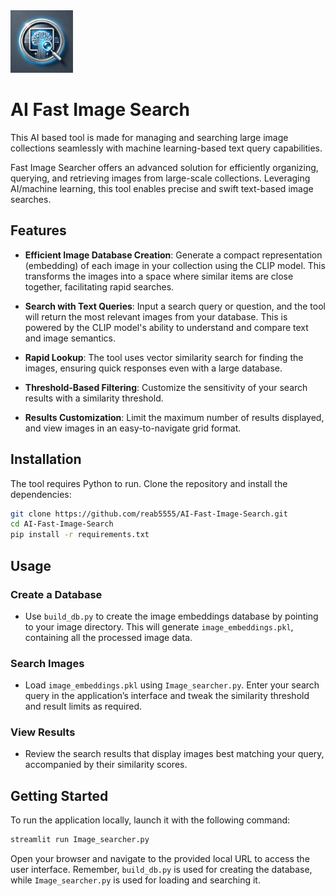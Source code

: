 <img src="appendix/icon.webp" width="100" alt="alt text">

# AI Fast Image Search

This AI based tool is made for managing and searching large image collections seamlessly with machine learning-based text query capabilities.

Fast Image Searcher offers an advanced solution for efficiently organizing, querying, and retrieving images from large-scale collections. Leveraging AI/machine learning, this tool enables precise and swift text-based image searches.

## Features

- **Efficient Image Database Creation**: Generate a compact representation (embedding) of each image in your collection using the CLIP model. This transforms the images into a space where similar items are close together, facilitating rapid searches.
  
- **Search with Text Queries**: Input a search query or question, and the tool will return the most relevant images from your database. This is powered by the CLIP model's ability to understand and compare text and image semantics.

- **Rapid Lookup**: The tool uses vector similarity search for finding the images, ensuring quick responses even with a large database.

- **Threshold-Based Filtering**: Customize the sensitivity of your search results with a similarity threshold.

- **Results Customization**: Limit the maximum number of results displayed, and view images in an easy-to-navigate grid format.

## Installation

The tool requires Python to run. Clone the repository and install the dependencies:

```bash
git clone https://github.com/reab5555/AI-Fast-Image-Search.git
cd AI-Fast-Image-Search
pip install -r requirements.txt
```

## Usage

### Create a Database
- Use `build_db.py` to create the image embeddings database by pointing to your image directory. This will generate `image_embeddings.pkl`, containing all the processed image data.

### Search Images
- Load `image_embeddings.pkl` using `Image_searcher.py`. Enter your search query in the application’s interface and tweak the similarity threshold and result limits as required.

### View Results
- Review the search results that display images best matching your query, accompanied by their similarity scores.

## Getting Started

To run the application locally, launch it with the following command:

```bash
streamlit run Image_searcher.py
```

Open your browser and navigate to the provided local URL to access the user interface. Remember, `build_db.py` is used for creating the database, while `Image_searcher.py` is used for loading and searching it.
